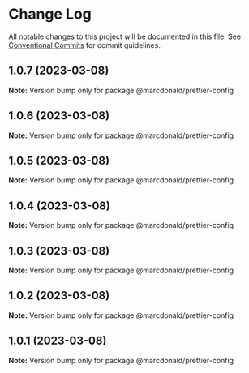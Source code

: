 # Change Log

All notable changes to this project will be documented in this file.
See [Conventional Commits](https://conventionalcommits.org) for commit guidelines.

## 1.0.7 (2023-03-08)

**Note:** Version bump only for package @marcdonald/prettier-config





## 1.0.6 (2023-03-08)

**Note:** Version bump only for package @marcdonald/prettier-config





## 1.0.5 (2023-03-08)

**Note:** Version bump only for package @marcdonald/prettier-config





## 1.0.4 (2023-03-08)

**Note:** Version bump only for package @marcdonald/prettier-config





## 1.0.3 (2023-03-08)

**Note:** Version bump only for package @marcdonald/prettier-config





## 1.0.2 (2023-03-08)

**Note:** Version bump only for package @marcdonald/prettier-config





## 1.0.1 (2023-03-08)

**Note:** Version bump only for package @marcdonald/prettier-config
